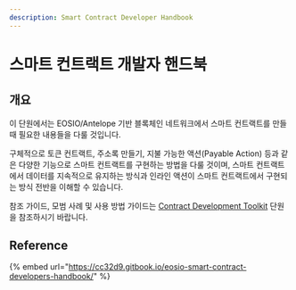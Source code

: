 ```yaml
---
description: Smart Contract Developer Handbook
---
```


# 스마트 컨트랙트 개발자 핸드북

## 개요

이 단원에서는 EOSIO/Antelope 기반 블록체인 네트워크에서 스마트 컨트랙트를 만들 때 필요한 내용들을 다룰 것입니다.

구체적으로 토큰 컨트랙트, 주소록 만들기, 지불 가능한 액션(Payable Action) 등과 같은 다양한 기능으로 스마트 컨트랙트를 구현하는 방법을 다룰 것이며, 스마트 컨트랙트에서 데이터를 지속적으로 유지하는 방식과 인라인 액션이 스마트 컨트랙트에서 구현되는 방식 전반을 이해할 수 있습니다.

참조 가이드, 모범 사례 및 사용 방법 가이드는 [Contract Development Toolkit](../smart-contracts-dev-environment/cdt-contract-development-toolkit/) 단원을 참조하시기 바랍니다.

## Reference

{% embed url="https://cc32d9.gitbook.io/eosio-smart-contract-developers-handbook/" %}
